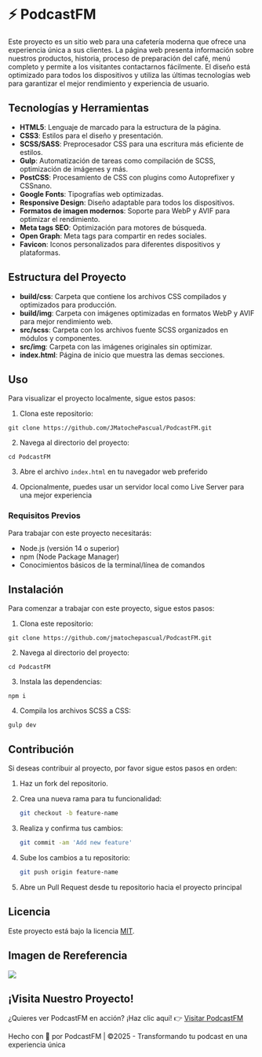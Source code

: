 # ⚡️ PodcastFM

Este proyecto es un sitio web para una cafetería moderna que ofrece una experiencia única a sus clientes. La página web presenta información sobre nuestros productos, historia, proceso de preparación del café, menú completo y permite a los visitantes contactarnos fácilmente. El diseño está optimizado para todos los dispositivos y utiliza las últimas tecnologías web para garantizar el mejor rendimiento y experiencia de usuario.

## Tecnologías y Herramientas

- **HTML5**: Lenguaje de marcado para la estructura de la página.
- **CSS3**: Estilos para el diseño y presentación.
- **SCSS/SASS**: Preprocesador CSS para una escritura más eficiente de estilos.
- **Gulp**: Automatización de tareas como compilación de SCSS, optimización de imágenes y más.
- **PostCSS**: Procesamiento de CSS con plugins como Autoprefixer y CSSnano.
- **Google Fonts**: Tipografías web optimizadas.
- **Responsive Design**: Diseño adaptable para todos los dispositivos.
- **Formatos de imagen modernos**: Soporte para WebP y AVIF para optimizar el rendimiento.
- **Meta tags SEO**: Optimización para motores de búsqueda.
- **Open Graph**: Meta tags para compartir en redes sociales.
- **Favicon**: Iconos personalizados para diferentes dispositivos y plataformas.

## Estructura del Proyecto

- **build/css**: Carpeta que contiene los archivos CSS compilados y optimizados para producción.
- **build/img**: Carpeta con imágenes optimizadas en formatos WebP y AVIF para mejor rendimiento web.
- **src/scss**: Carpeta con los archivos fuente SCSS organizados en módulos y componentes.
- **src/img**: Carpeta con las imágenes originales sin optimizar.
- **index.html**: Página de inicio que muestra las demas secciones.
  
## Uso

Para visualizar el proyecto localmente, sigue estos pasos:

1. Clona este repositorio:

```
git clone https://github.com/JMatochePascual/PodcastFM.git
```

2. Navega al directorio del proyecto:

```
cd PodcastFM
```

3. Abre el archivo `index.html` en tu navegador web preferido

4. Opcionalmente, puedes usar un servidor local como Live Server para una mejor experiencia

### Requisitos Previos

Para trabajar con este proyecto necesitarás:

- Node.js (versión 14 o superior)
- npm (Node Package Manager)
- Conocimientos básicos de la terminal/línea de comandos

## Instalación

Para comenzar a trabajar con este proyecto, sigue estos pasos:

1. Clona este repositorio:

```
git clone https://github.com/jmatochepascual/PodcastFM.git
```

2. Navega al directorio del proyecto:

```
cd PodcastFM
```

3. Instala las dependencias:

```
npm i
```

4. Compila los archivos SCSS a CSS:

```
gulp dev
```

## Contribución

Si deseas contribuir al proyecto, por favor sigue estos pasos en orden:

1. Haz un fork del repositorio.

2. Crea una nueva rama para tu funcionalidad:
   ```bash
   git checkout -b feature-name
   ```
3. Realiza y confirma tus cambios:
   ```bash
   git commit -am 'Add new feature'
   ```
4. Sube los cambios a tu repositorio:
   ```bash
   git push origin feature-name
   ```
5. Abre un Pull Request desde tu repositorio hacia el proyecto principal

## Licencia

Este proyecto está bajo la licencia [MIT](https://opensource.org/licenses/MIT).

## Imagen de Rereferencia

![](https://i.postimg.cc/kG58GJb2/Podcast-FM.png)

## ¡Visita Nuestro Proyecto!

¿Quieres ver PodcastFM en acción? ¡Haz clic aquí! 👉 [Visitar PodcastFM](https://jmatochepascual.github.io/PodcastFM/)

Hecho con 💚 por PodcastFM | ©2025 - Transformando tu podcast en una experiencia única

